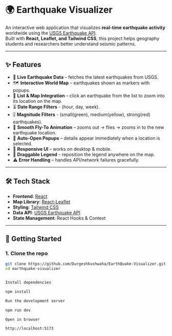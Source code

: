 # 🌍 Earthquake Visualizer

An interactive web application that visualizes **real-time earthquake activity** worldwide using the [USGS Earthquake API](https://earthquake.usgs.gov/earthquakes/feed/v1.0/summary/all_day.geojso).  
Built with **React, Leaflet, and Tailwind CSS**, this project helps geography students and researchers better understand seismic patterns.

---

## ✨ Features

- 📡 **Live Earthquake Data** – fetches the latest earthquakes from USGS.
- 🗺️ **Interactive World Map** – earthquakes shown as markers with popups.
- 🔎 **List & Map Integration** – click an earthquake from the list to zoom into its location on the map.
- ⏳ **Date Range Filters** - (hour, day, week).
- 🎚️ **Magnitude Filters** - (small(green), medium(yellow), strong(red) earthquakes).
- 🎥 **Smooth Fly-To Animation** – zooms out → flies → zooms in to the new earthquake location.
- 💬 **Auto-Open Popups** – details appear immediately when a location is selected.
- 🎨 **Responsive UI** – works on desktop & mobile.
- 🧩 **Draggable Legend** – reposition the legend anywhere on the map.
- ⚠️ **Error Handling** – handles API/network failures gracefully.

---

## 🛠️ Tech Stack

- **Frontend**: [React](https://reactjs.org/)  
- **Map Library**: [React-Leaflet](https://react-leaflet.js.org/)  
- **Styling**: [Tailwind CSS](https://tailwindcss.com/)  
- **Data API**: [USGS Earthquake API](https://earthquake.usgs.gov/earthquakes/feed/v1.0/summary/all_day.geojson)  
- **State Management**: React Hooks & Context  

---

## 🚀 Getting Started

### 1. Clone the repo
```bash
git clone https://github.com/Durgeshkushwaha/EarthQuake-Visualizer.git
cd earthquake-visualizer


Install dependencies

npm install

Run the development server

npm run dev

Open in browser

http://localhost:5173